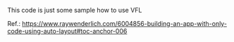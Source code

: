 This code is just some sample how to use VFL

Ref.: https://www.raywenderlich.com/6004856-building-an-app-with-only-code-using-auto-layout#toc-anchor-006

